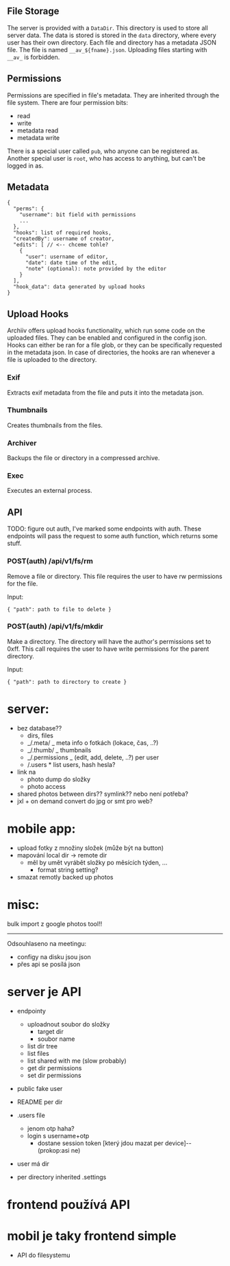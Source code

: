 ## File Storage

The server is provided with a `DataDir`. This directory is used to store all
server data. The data is stored is stored in the `data` directory, where every
user has their own directory. Each file and directory has a metadata JSON file.
The file is named `__av_${fname}.json`. Uploading files starting with `__av_` is forbidden.

## Permissions

Permissions are specified in file's metadata. They are inherited through the file
system. There are four permission bits:

- read
- write
- metadata read
- metadata write

There is a special user called `pub`, who anyone can be registered as. Another special user is `root`, who has access to anything, but can't be logged in as.

## Metadata

```
{
  "perms": {
    "username": bit field with permissions
    ...
  },
  "hooks": list of required hooks,
  "createdBy": username of creator,
  "edits": [ // <-- chceme tohle?
    {
      "user": username of editor,
      "date": date time of the edit,
      "note" (optional): note provided by the editor
    }
  ],
  "hook_data": data generated by upload hooks
}
```

## Upload Hooks

Archiiv offers upload hooks functionality, which run some code on the uploaded files.
They can be enabled and configured in the config json. Hooks can either be ran for a
file glob, or they can be specifically requested in the metadata json. In case of directories,
the hooks are ran whenever a file is uploaded to the directory.

### Exif

Extracts exif metadata from the file and puts it into the metadata json.

### Thumbnails

Creates thumbnails from the files.

### Archiver

Backups the file or directory in a compressed archive.

### Exec

Executes an external process.

## API

TODO: figure out auth, I've marked some endpoints with auth. These endpoints
will pass the request to some auth function, which returns some stuff.

### POST(auth) /api/v1/fs/rm

Remove a file or directory. This file requires the user to have rw permissions
for the file.

Input:

```
{ "path": path to file to delete }
```

### POST(auth) /api/v1/fs/mkdir

Make a directory. The directory will have the author's permissions set to 0xff.
This call requires the user to have write permissions for the parent directory.

Input:

```
{ "path": path to directory to create }
```

# server:

- bez database??
  - dirs, files
  - _/.meta/ _ meta info o fotkách (lokace, čas, ..?)
  - _/.thumb/ _ thumbnails
  - _/.permissions _ (edit, add, delete, ..?) per user
  - /.users \* list users, hash hesla?
- link na
  - photo dump do složky
  - photo access
- shared photos between dirs?? symlink?? nebo není potřeba?
- jxl + on demand convert do jpg or smt pro web?

# mobile app:

- upload fotky z množiny složek (může být na button)
- mapování local dir -> remote dir
  - měl by umět vyrábět složky po měsících týden, ...
    - format string setting?
- smazat remotly backed up photos

# misc:

bulk import z google photos tool!!

---

Odsouhlaseno na meetingu:

- configy na disku jsou json
- přes api se posílá json

# server je API

- endpointy

  - uploadnout soubor do složky
    - target dir
    - soubor name
  - list dir tree
  - list files
  - list shared with me (slow probably)
  - get dir permissions
  - set dir permissions

- public fake user

- README per dir

- .users file

  - jenom otp haha?
  - login s username+otp
    - dostane session token [který jdou mazat per device]--(prokop:asi ne)

- user má dir
- per directory inherited .settings

# frontend používá API

# mobil je taky frontend simple

- API do filesystemu
